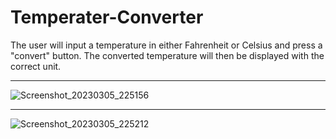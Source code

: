 # Temperater-Converter
The user will input a temperature in either Fahrenheit or Celsius and press a "convert" button. The converted temperature will then be displayed with the correct unit.

<hr>

![Screenshot_20230305_225156](https://user-images.githubusercontent.com/88666761/222975870-f3e2064a-2528-4b75-b334-52ffefce6f3b.png)

<hr>

![Screenshot_20230305_225212](https://user-images.githubusercontent.com/88666761/222975877-763086f7-1315-4dd5-be85-52cda959904a.png)